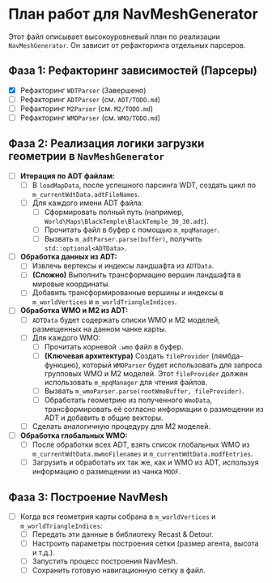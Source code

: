 # План работ для NavMeshGenerator

Этот файл описывает высокоуровневый план по реализации `NavMeshGenerator`. Он зависит от рефакторинга отдельных парсеров.

## Фаза 1: Рефакторинг зависимостей (Парсеры)

- [x] Рефакторинг `WDTParser` (Завершено)
- [ ] Рефакторинг `ADTParser` (см. `ADT/TODO.md`)
- [ ] Рефакторинг `M2Parser` (см. `M2/TODO.md`)
- [ ] Рефакторинг `WMOParser` (см. `WMO/TODO.md`)

## Фаза 2: Реализация логики загрузки геометрии в `NavMeshGenerator`

- [ ] **Итерация по ADT файлам:**
  - [ ] В `loadMapData`, после успешного парсинга WDT, создать цикл по `m_currentWdtData.adtFileNames`.
  - [ ] Для каждого имени ADT файла:
    - [ ] Сформировать полный путь (например, `World\Maps\BlackTemple\BlackTemple_30_30.adt`).
    - [ ] Прочитать файл в буфер с помощью `m_mpqManager`.
    - [ ] Вызвать `m_adtParser.parse(buffer)`, получить `std::optional<ADTData>`.

- [ ] **Обработка данных из ADT:**
  - [ ] Извлечь вертексы и индексы ландшафта из `ADTData`.
  - [ ] **(Сложно)** Выполнить трансформацию вершин ландшафта в мировые координаты.
  - [ ] Добавить трансформированные вершины и индексы в `m_worldVertices` и `m_worldTriangleIndices`.

- [ ] **Обработка WMO и M2 из ADT:**
  - [ ] `ADTData` будет содержать списки WMO и M2 моделей, размещенных на данном чанке карты.
  - [ ] Для каждого WMO:
    - [ ] Прочитать корневой `.wmo` файл в буфер.
    - [ ] **(Ключевая архитектура)** Создать `fileProvider` (лямбда-функцию), который `WMOParser` будет использовать для запроса групповых WMO и M2 моделей. Этот `fileProvider` должен использовать `m_mpqManager` для чтения файлов.
    - [ ] Вызвать `m_wmoParser.parse(rootWmoBuffer, fileProvider)`.
    - [ ] Обработать геометрию из полученного `WmoData`, трансформировать её согласно информации о размещении из ADT и добавить в общие векторы.
  - [ ] Сделать аналогичную процедуру для M2 моделей.

- [ ] **Обработка глобальных WMO:**
  - [ ] После обработки всех ADT, взять список глобальных WMO из `m_currentWdtData.mwmoFilenames` и `m_currentWdtData.modfEntries`.
  - [ ] Загрузить и обработать их так же, как и WMO из ADT, используя информацию о размещении из чанка `MODF`.

## Фаза 3: Построение NavMesh

- [ ] Когда вся геометрия карты собрана в `m_worldVertices` и `m_worldTriangleIndices`:
  - [ ] Передать эти данные в библиотеку Recast & Detour.
  - [ ] Настроить параметры построения сетки (размер агента, высота и т.д.).
  - [ ] Запустить процесс построения NavMesh.
  - [ ] Сохранить готовую навигационную сетку в файл.
